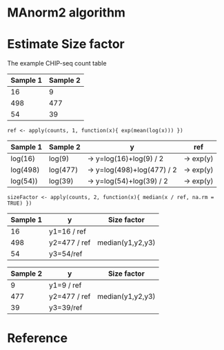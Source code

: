 # MAnorm2 algorithm 


# Estimate Size factor

The example CHIP-seq count table

| Sample 1   | Sample 2    | 
| ---------- | ----------- | 
| 16         |      9      |
| 498        |     477     | 
| 54         |      39     |

```
ref <- apply(counts, 1, function(x){ exp(mean(log(x))) })
```
| Sample 1   | Sample 2    |                y           |    ref      |      
| ---------- | ----------- | ---------------------------|-----------  |
| log(16)    | log(9)      |  -> y=log(16)+log(9) / 2   |  ->  exp(y) |
| log(498)   | log(477)    |  -> y=log(498)+log(477) / 2|  ->  exp(y) |
| log(54))   | log(39)     |  -> y=log(54)+log(39) / 2  |  ->  exp(y) |

```
sizeFactor <- apply(counts, 2, function(x){ median(x / ref, na.rm = TRUE) })
```
| Sample 1    |       y        |    Size factor   |
| ----------  | -----------    | ---------------- |
| 16          |   y1=16 / ref  |                  |
| 498         |  y2=477 / ref  | median(y1,y2,y3) |
| 54          |    y3=54/ref   |                  |

| Sample 2    |    y           |   Size factor    |
| ----------- | ---------------|----------------  |
|      9      |  y1=9 / ref    |                  |
|     477     |  y2=477 / ref  |median(y1,y2,y3)  |
|     39      |  y3=39/ref     |                  |

# Reference




